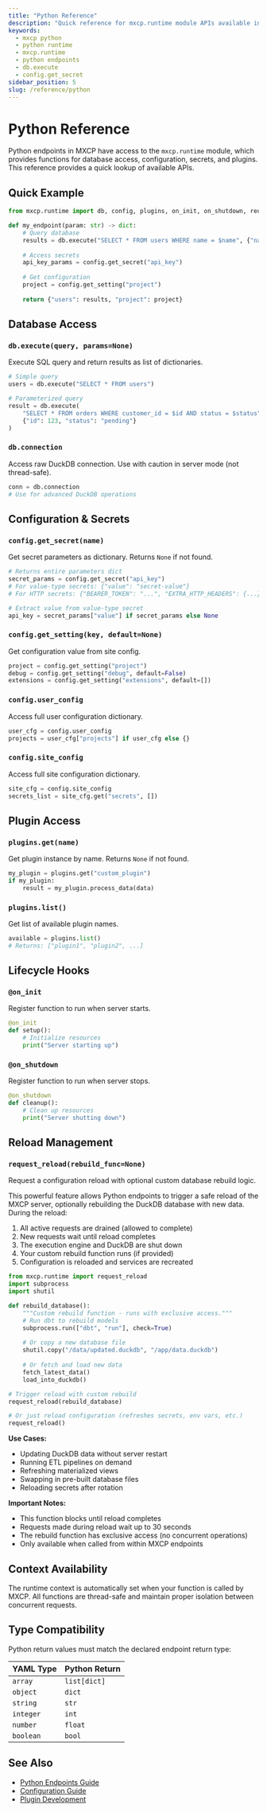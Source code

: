 ```yaml
---
title: "Python Reference"
description: "Quick reference for mxcp.runtime module APIs available in Python endpoints."
keywords:
  - mxcp python
  - python runtime
  - mxcp.runtime
  - python endpoints
  - db.execute
  - config.get_secret
sidebar_position: 5
slug: /reference/python
---
```


# Python Reference

Python endpoints in MXCP have access to the `mxcp.runtime` module, which provides functions for database access, configuration, secrets, and plugins. This reference provides a quick lookup of available APIs.

## Quick Example

```python
from mxcp.runtime import db, config, plugins, on_init, on_shutdown, request_reload

def my_endpoint(param: str) -> dict:
    # Query database
    results = db.execute("SELECT * FROM users WHERE name = $name", {"name": param})
    
    # Access secrets
    api_key_params = config.get_secret("api_key")
    
    # Get configuration
    project = config.get_setting("project")
    
    return {"users": results, "project": project}
```

## Database Access

### `db.execute(query, params=None)`
Execute SQL query and return results as list of dictionaries.

```python
# Simple query
users = db.execute("SELECT * FROM users")

# Parameterized query
result = db.execute(
    "SELECT * FROM orders WHERE customer_id = $id AND status = $status",
    {"id": 123, "status": "pending"}
)
```

### `db.connection`
Access raw DuckDB connection. Use with caution in server mode (not thread-safe).

```python
conn = db.connection
# Use for advanced DuckDB operations
```

## Configuration & Secrets

### `config.get_secret(name)`
Get secret parameters as dictionary. Returns `None` if not found.

```python
# Returns entire parameters dict
secret_params = config.get_secret("api_key")
# For value-type secrets: {"value": "secret-value"}
# For HTTP secrets: {"BEARER_TOKEN": "...", "EXTRA_HTTP_HEADERS": {...}}

# Extract value from value-type secret
api_key = secret_params["value"] if secret_params else None
```

### `config.get_setting(key, default=None)`
Get configuration value from site config.

```python
project = config.get_setting("project")
debug = config.get_setting("debug", default=False)
extensions = config.get_setting("extensions", default=[])
```

### `config.user_config`
Access full user configuration dictionary.

```python
user_cfg = config.user_config
projects = user_cfg["projects"] if user_cfg else {}
```

### `config.site_config`
Access full site configuration dictionary.

```python
site_cfg = config.site_config
secrets_list = site_cfg.get("secrets", [])
```

## Plugin Access

### `plugins.get(name)`
Get plugin instance by name. Returns `None` if not found.

```python
my_plugin = plugins.get("custom_plugin")
if my_plugin:
    result = my_plugin.process_data(data)
```

### `plugins.list()`
Get list of available plugin names.

```python
available = plugins.list()
# Returns: ["plugin1", "plugin2", ...]
```

## Lifecycle Hooks

### `@on_init`
Register function to run when server starts.

```python
@on_init
def setup():
    # Initialize resources
    print("Server starting up")
```

### `@on_shutdown`
Register function to run when server stops.

```python
@on_shutdown
def cleanup():
    # Clean up resources
    print("Server shutting down")
```

## Reload Management

### `request_reload(rebuild_func=None)`
Request a configuration reload with optional custom database rebuild logic.

This powerful feature allows Python endpoints to trigger a safe reload of the MXCP server, optionally rebuilding the DuckDB database with new data. During the reload:
1. All active requests are drained (allowed to complete)
2. New requests wait until reload completes
3. The execution engine and DuckDB are shut down
4. Your custom rebuild function runs (if provided)
5. Configuration is reloaded and services are recreated

```python
from mxcp.runtime import request_reload
import subprocess
import shutil

def rebuild_database():
    """Custom rebuild function - runs with exclusive access."""
    # Run dbt to rebuild models
    subprocess.run(["dbt", "run"], check=True)
    
    # Or copy a new database file
    shutil.copy("/data/updated.duckdb", "/app/data.duckdb")
    
    # Or fetch and load new data
    fetch_latest_data()
    load_into_duckdb()

# Trigger reload with custom rebuild
request_reload(rebuild_database)

# Or just reload configuration (refreshes secrets, env vars, etc.)
request_reload()
```

**Use Cases:**
- Updating DuckDB data without server restart
- Running ETL pipelines on demand
- Refreshing materialized views
- Swapping in pre-built database files
- Reloading secrets after rotation

**Important Notes:**
- This function blocks until reload completes
- Requests made during reload wait up to 30 seconds
- The rebuild function has exclusive access (no concurrent operations)
- Only available when called from within MXCP endpoints

## Context Availability

The runtime context is automatically set when your function is called by MXCP. All functions are thread-safe and maintain proper isolation between concurrent requests.

## Type Compatibility

Python return values must match the declared endpoint return type:

| YAML Type | Python Return |
|-----------|---------------|
| `array`   | `list[dict]`  |
| `object`  | `dict`        |
| `string`  | `str`         |
| `integer` | `int`         |
| `number`  | `float`       |
| `boolean` | `bool`        |

## See Also

- [Python Endpoints Guide](../features/python-endpoints.md)
- [Configuration Guide](../guides/configuration.md)
- [Plugin Development](plugins.md) 